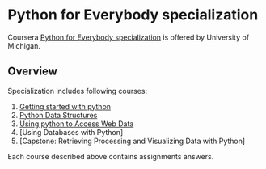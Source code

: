 # Python for Everybody specialization

Coursera [Python for Everybody specialization](https://www.coursera.org/specializations/python?skipBrowseRedirect=true) is offered by University of Michigan.

## Overview

Specialization includes following courses:

1. [Getting started with python](https://github.com/SourabhR23/Coursera-Python-for-Everybody/tree/master/Course%20_1-Gettin_Started_with_Python)
2. [Python Data Structures](https://github.com/SourabhR23/Coursera-Python-for-Everybody/tree/master/Course_2-Python_Data_Structures)
3. [Using python to Access Web Data](https://github.com/SourabhR23/Coursera-Python-for-Everybody/tree/master/Course_3-Using%20Python_to_Access_Web_Data)
4. [Using Databases with Python]
5. [Capstone: Retrieving Processing and Visualizing Data with Python]

Each course described above contains assignments answers. 
